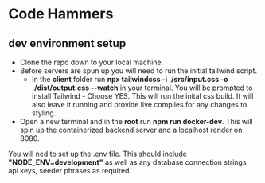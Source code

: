 # Code Hammers

## dev environment setup

- Clone the repo down to your local machine.
- Before servers are spun up you will need to run the initial tailwind script.
  - In the **client** folder run **npx tailwindcss -i ./src/input.css -o ./dist/output.css --watch** in your terminal. You will be prompted to install Tailwind - Choose YES. This will run the inital css build. It will also leave it running and provide live compiles for any changes to styling.
- Open a new terminal and in the **root** run **npm run docker-dev**. This will spin up the containerized backend server and a localhost render on 8080.

You will ned to set up the .env file. This should include **"NODE_ENV=development"** as well as any database connection strings, api keys, seeder phrases as required.
